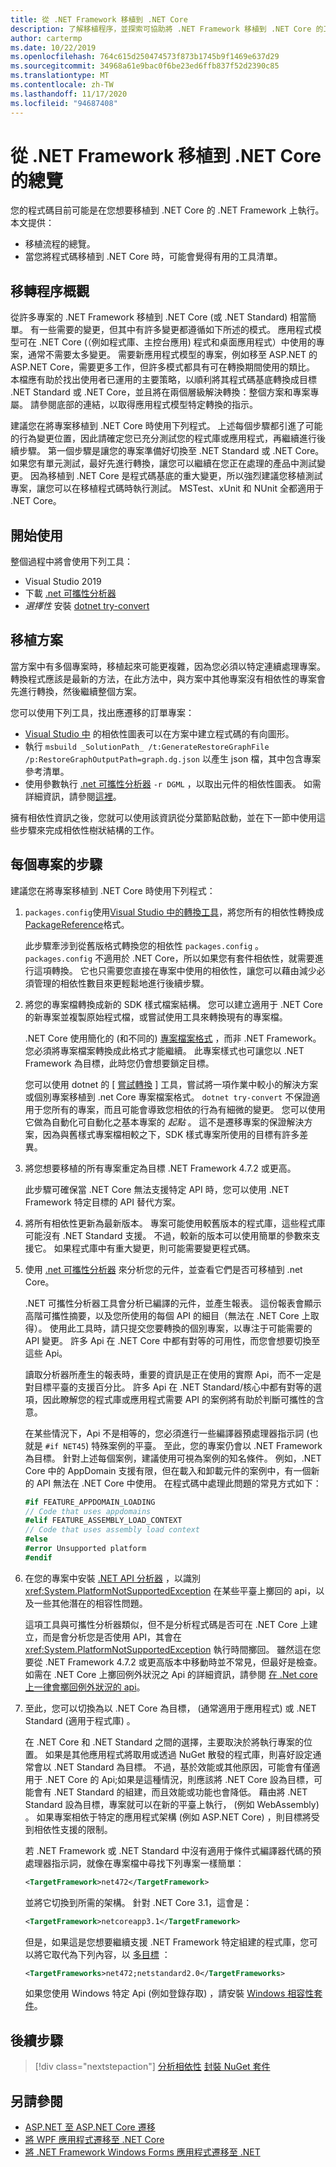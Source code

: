 ```yaml
---
title: 從 .NET Framework 移植到 .NET Core
description: 了解移植程序，並探索可協助將 .NET Framework 移植到 .NET Core 的工具。
author: cartermp
ms.date: 10/22/2019
ms.openlocfilehash: 764c615d250474573f873b1745b9f1469e637d29
ms.sourcegitcommit: 34968a61e9bac0f6be23ed6ffb837f52d2390c85
ms.translationtype: MT
ms.contentlocale: zh-TW
ms.lasthandoff: 11/17/2020
ms.locfileid: "94687408"
---
```

# <a name="overview-of-porting-from-net-framework-to-net-core"></a>從 .NET Framework 移植到 .NET Core 的總覽

您的程式碼目前可能是在您想要移植到 .NET Core 的 .NET Framework 上執行。 本文提供：

* 移植流程的總覽。
* 當您將程式碼移植到 .NET Core 時，可能會覺得有用的工具清單。

## <a name="overview-of-the-porting-process"></a>移轉程序概觀

從許多專案的 .NET Framework 移植到 .NET Core (或 .NET Standard) 相當簡單。 有一些需要的變更，但其中有許多變更都遵循如下所述的模式。 應用程式模型可在 .NET Core (（例如程式庫、主控台應用) 程式和桌面應用程式）中使用的專案，通常不需要太多變更。 需要新應用程式模型的專案，例如移至 ASP.NET 的 ASP.NET Core，需要更多工作，但許多模式都具有可在轉換期間使用的類比。 本檔應有助於找出使用者已運用的主要策略，以順利將其程式碼基底轉換成目標 .NET Standard 或 .NET Core，並且將在兩個層級解決轉換：整個方案和專案專屬。 請參閱底部的連結，以取得應用程式模型特定轉換的指示。

建議您在將專案移植到 .NET Core 時使用下列程式。 上述每個步驟都引進了可能的行為變更位置，因此請確定您已充分測試您的程式庫或應用程式，再繼續進行後續步驟。 第一個步驟是讓您的專案準備好切換至 .NET Standard 或 .NET Core。 如果您有單元測試，最好先進行轉換，讓您可以繼續在您正在處理的產品中測試變更。 因為移植到 .NET Core 是程式碼基底的重大變更，所以強烈建議您移植測試專案，讓您可以在移植程式碼時執行測試。 MSTest、xUnit 和 NUnit 全都適用于 .NET Core。

## <a name="getting-started"></a>開始使用

整個過程中將會使用下列工具：

- Visual Studio 2019
- 下載 [.net 可攜性分析器](../../standard/analyzers/portability-analyzer.md)
- _選擇性_ 安裝 [dotnet try-convert](https://github.com/dotnet/try-convert)

## <a name="porting-a-solution"></a>移植方案

當方案中有多個專案時，移植起來可能更複雜，因為您必須以特定連續處理專案。 轉換程式應該是最新的方法，在此方法中，與方案中其他專案沒有相依性的專案會先進行轉換，然後繼續整個方案。

您可以使用下列工具，找出應遷移的訂單專案：

- [Visual Studio 中](/visualstudio/modeling/create-layer-diagrams-from-your-code) 的相依性圖表可以在方案中建立程式碼的有向圖形。
- 執行 `msbuild _SolutionPath_ /t:GenerateRestoreGraphFile /p:RestoreGraphOutputPath=graph.dg.json` 以產生 json 檔，其中包含專案參考清單。
- 使用參數執行 [.net 可攜性分析器](../../standard/analyzers/portability-analyzer.md) `-r DGML` ，以取出元件的相依性圖表。 如需詳細資訊，請參閱[這裡](../../standard/analyzers/portability-analyzer.md#solution-wide-view)。

擁有相依性資訊之後，您就可以使用該資訊從分葉節點啟動，並在下一節中使用這些步驟來完成相依性樹狀結構的工作。

## <a name="per-project-steps"></a>每個專案的步驟

建議您在將專案移植到 .NET Core 時使用下列程式：

1. `packages.config`使用[Visual Studio 中的轉換工具](/nuget/consume-packages/migrate-packages-config-to-package-reference)，將您所有的相依性轉換成[PackageReference](/nuget/consume-packages/package-references-in-project-files)格式。

   此步驟牽涉到從舊版格式轉換您的相依性 `packages.config` 。 `packages.config` 不適用於 .NET Core，所以如果您有套件相依性，就需要進行這項轉換。 它也只需要您直接在專案中使用的相依性，讓您可以藉由減少必須管理的相依性數目來更輕鬆地進行後續步驟。

1. 將您的專案檔轉換成新的 SDK 樣式檔案結構。 您可以建立適用于 .NET Core 的新專案並複製原始程式檔，或嘗試使用工具來轉換現有的專案檔。

   .NET Core 使用簡化的 (和不同的) [專案檔案格式](../tools/csproj.md) ，而非 .NET Framework。 您必須將專案檔案轉換成此格式才能繼續。 此專案樣式也可讓您以 .NET Framework 為目標，此時您仍會想要鎖定目標。

   您可以使用 dotnet 的 [ [嘗試轉換](https://github.com/dotnet/try-convert) ] 工具，嘗試將一項作業中較小的解決方案或個別專案移植到 .net Core 專案檔案格式。 `dotnet try-convert` 不保證適用于您所有的專案，而且可能會導致您相依的行為有細微的變更。 您可以使用它做為自動化可自動化之基本專案的 _起點_ 。 這不是遷移專案的保證解決方案，因為與舊樣式專案檔相較之下，SDK 樣式專案所使用的目標有許多差異。

1. 將您想要移植的所有專案重定為目標 .NET Framework 4.7.2 或更高。

   此步驟可確保當 .NET Core 無法支援特定 API 時，您可以使用 .NET Framework 特定目標的 API 替代方案。

1. 將所有相依性更新為最新版本。 專案可能使用較舊版本的程式庫，這些程式庫可能沒有 .NET Standard 支援。 不過，較新的版本可以使用簡單的參數來支援它。 如果程式庫中有重大變更，則可能需要變更程式碼。

1. 使用 [.net 可攜性分析器](../../standard/analyzers/portability-analyzer.md) 來分析您的元件，並查看它們是否可移植到 .net Core。

   .NET 可攜性分析器工具會分析已編譯的元件，並產生報表。 這份報表會顯示高階可攜性摘要，以及您所使用的每個 API 的細目（無法在 .NET Core 上取得）。 使用此工具時，請只提交您要轉換的個別專案，以專注于可能需要的 API 變更。 許多 Api 在 .NET Core 中都有對等的可用性，而您會想要切換至這些 Api。

   讀取分析器所產生的報表時，重要的資訊是正在使用的實際 Api，而不一定是對目標平臺的支援百分比。 許多 Api 在 .NET Standard/核心中都有對等的選項，因此瞭解您的程式庫或應用程式需要 API 的案例將有助於判斷可攜性的含意。

   在某些情況下，Api 不是相等的，您必須進行一些編譯器預處理器指示詞 (也就是 `#if NET45`) 特殊案例的平臺。 至此，您的專案仍會以 .NET Framework 為目標。 針對上述每個案例，建議使用可視為案例的知名條件。  例如，.NET Core 中的 AppDomain 支援有限，但在載入和卸載元件的案例中，有一個新的 API 無法在 .NET Core 中使用。 在程式碼中處理此問題的常見方式如下：

   ```csharp
   #if FEATURE_APPDOMAIN_LOADING
   // Code that uses appdomains
   #elif FEATURE_ASSEMBLY_LOAD_CONTEXT
   // Code that uses assembly load context
   #else
   #error Unsupported platform
   #endif
   ```

1. 在您的專案中安裝 [.NET API 分析器](../../standard/analyzers/api-analyzer.md) ，以識別 <xref:System.PlatformNotSupportedException> 在某些平臺上擲回的 api，以及一些其他潛在的相容性問題。

   這項工具與可攜性分析器類似，但不是分析程式碼是否可在 .NET Core 上建立，而是會分析您是否使用 API，其會在 <xref:System.PlatformNotSupportedException> 執行時間擲回。 雖然這在您要從 .NET Framework 4.7.2 或更高版本中移動時並不常見，但最好是檢查。 如需在 .NET Core 上擲回例外狀況之 Api 的詳細資訊，請參閱 [在 .Net core 上一律會擲回例外狀況的 api](../compatibility/unsupported-apis.md)。

1. 至此，您可以切換為以 .NET Core 為目標， (通常適用于應用程式) 或 .NET Standard (適用于程式庫) 。

   在 .NET Core 和 .NET Standard 之間的選擇，主要取決於將執行專案的位置。 如果是其他應用程式將取用或透過 NuGet 散發的程式庫，則喜好設定通常會以 .NET Standard 為目標。 不過，基於效能或其他原因，可能會有僅適用于 .NET Core 的 Api;如果是這種情況，則應該將 .NET Core 設為目標，可能會有 .NET Standard 的組建，而且效能或功能也會降低。 藉由將 .NET Standard 設為目標，專案就可以在新的平臺上執行， (例如 WebAssembly) 。 如果專案相依于特定的應用程式架構 (例如 ASP.NET Core) ，則目標將受到相依性支援的限制。

   若 .NET Framework 或 .NET Standard 中沒有適用于條件式編譯器代碼的預處理器指示詞，就像在專案檔中尋找下列專案一樣簡單：

   ```xml
   <TargetFramework>net472</TargetFramework>
   ```

   並將它切換到所需的架構。 針對 .NET Core 3.1，這會是：

   ```xml
   <TargetFramework>netcoreapp3.1</TargetFramework>
   ```

   但是，如果這是您想要繼續支援 .NET Framework 特定組建的程式庫，您可以將它取代為下列內容，以 [多目標](../../standard/library-guidance/cross-platform-targeting.md) ：

   ```xml
   <TargetFrameworks>net472;netstandard2.0</TargetFrameworks>
   ```

   如果您使用 Windows 特定 Api (例如登錄存取) ，請安裝 [Windows 相容性套件](./windows-compat-pack.md)。

## <a name="next-steps"></a>後續步驟

> [!div class="nextstepaction"]
> [分析相依性](third-party-deps.md) 
> [封裝 NuGet 套件](../deploying/creating-nuget-packages.md)

## <a name="see-also"></a>另請參閱

- [ASP.NET 至 ASP.NET Core 遷移](/aspnet/core/migration/proper-to-2x)
- [將 WPF 應用程式遷移至 .NET Core](/dotnet/desktop/wpf/migration/convert-project-from-net-framework)
- [將 .NET Framework Windows Forms 應用程式遷移至 .NET](/dotnet/desktop/winforms/migration/?view=netdesktop-5.0&preserve-view=true)
